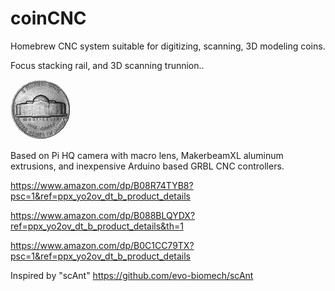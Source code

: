 # coinCNC
Homebrew CNC system suitable for digitizing, scanning, 3D modeling coins.

Focus stacking rail, and 3D scanning trunnion..


![](images/44henning.png)

Based on Pi HQ camera with macro lens, MakerbeamXL aluminum extrusions, and 
inexpensive Arduino based GRBL CNC controllers.

https://www.amazon.com/dp/B08R74TYB8?psc=1&ref=ppx_yo2ov_dt_b_product_details

https://www.amazon.com/dp/B088BLQYDX?ref=ppx_yo2ov_dt_b_product_details&th=1

https://www.amazon.com/dp/B0C1CC79TX?psc=1&ref=ppx_yo2ov_dt_b_product_details





Inspired by "scAnt"
https://github.com/evo-biomech/scAnt
